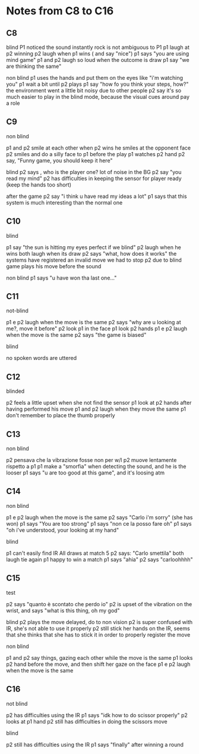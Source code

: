 # Notes from C8 to C16

## C8

blind
P1 noticed the sound instantly
rock is not ambiguous to P1
p1 laugh at p2 winning
p2 laugh when p1 wins ( and say "nice")
p1 says "you are using mind game"
p1 and p2 laugh so loud when the outcome is draw
p1 say "we are thinking the same"

non blind
p1 uses the hands and put them on the eyes like "i'm watching you"
p1 wait a bit until p2 plays
p1 say "how fo you think your steps, how?"
the environment went a little bit noisy due to other people
p2 say it's so much easier to play in the blind mode, because the visual cues around pay a role

## C9

non blind

p1 and p2 smile at each other
when p2 wins he smiles at the opponent face
p2 smiles and do a silly face to p1 before the play
p1 watches p2 hand
p2 say, "Funny game, you should keep it here"

blind
p2 says , who is the player one?
lot of noise in the BG
p2 say "you read my mind"
p2 has difficulties in keeping the sensor for player ready (keep the hands too short)

after the game
p2 say "i think u have read my ideas a lot"
p1 says that this system is much interesting than the normal one

## C10

blind

p1 say "the sun is hitting my eyes perfect if we blind"
p2 laugh when he wins
both laugh when its draw
p2 says "what, how does it works"
the systems have registered an invalid move we had to stop
p2 due to blind game plays his move before the sound

non blind
p1 says "u have won tha last one..."

## C11

not-blind

p1 e p2 laugh when the move is the same
p2 says "why are u looking at me?, move it before"
p2 look p1 in the face
p1 look p2 hands
p1 e p2 laugh when the move is the same
p2 says "the game is biased"

blind

no spoken words are uttered

## C12

blinded

p2 feels a little upset when she not find the sensor
p1 look at p2 hands after having performed his move
p1 and p2 laugh when they move the same
p1 don't remember to place the thumb properly

## C13

non blind

p2 pensava che la vibrazione fosse non per w/l
p2 muove lentamente rispetto a p1
p1 make a "smorfia" when detecting the sound, and he is the looser
p1 says "u are too good at this game", and it's loosing atm

## C14

non blind

p1 e p2 laugh when the move is the same
p2 says "Carlo i'm sorry" (she has won)
p1 says "You are too strong"
p1 says "non ce la posso fare oh"
p1 says "oh i've understood, your looking at my hand"

blind

p1 can't easily find IR
All draws at match 5
p2 says: "Carlo smettila"
both laugh
tie again
p1 happy to win a match
p1 says "ahia"
p2 says "carloohhhh"

## C15

test

p2 says "quanto è scontato che perdo io"
p2 is upset of the vibration on the wrist, and says "what is this thing, oh my god"

blind
p2 plays the move delayed, do to non vision
p2 is super confused with IR, she's not able to use it properly
p2 still stick her hands on the IR, seems that she thinks that she has to stick it in order to properly register the move

non blind

p1 and p2 say things, gazing each other while the move is the same
p1 looks p2 hand before the move, and then shift her gaze on the face
p1 e p2 laugh when the move is the same

## C16

not blind

p2 has difficulties using the IR
p1 says "idk how to do scissor properly"
p2 looks at p1 hand
p2 still has difficulties in doing the scissors move

blind

p2 still has difficulties using the IR
p1 says "finally" after winning a round
